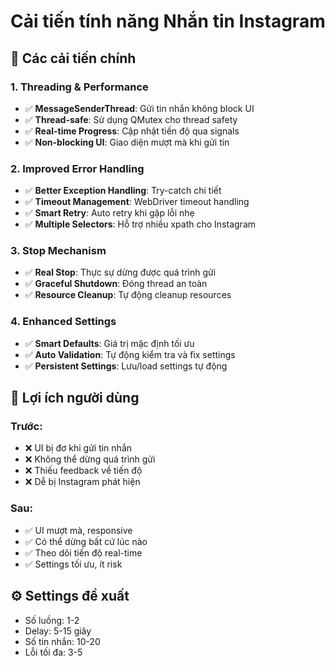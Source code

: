 # Cải tiến tính năng Nhắn tin Instagram

## 🚀 Các cải tiến chính

### 1. Threading & Performance
- ✅ **MessageSenderThread**: Gửi tin nhắn không block UI
- ✅ **Thread-safe**: Sử dụng QMutex cho thread safety
- ✅ **Real-time Progress**: Cập nhật tiến độ qua signals
- ✅ **Non-blocking UI**: Giao diện mượt mà khi gửi tin

### 2. Improved Error Handling
- ✅ **Better Exception Handling**: Try-catch chi tiết
- ✅ **Timeout Management**: WebDriver timeout handling
- ✅ **Smart Retry**: Auto retry khi gặp lỗi nhẹ
- ✅ **Multiple Selectors**: Hỗ trợ nhiều xpath cho Instagram

### 3. Stop Mechanism
- ✅ **Real Stop**: Thực sự dừng được quá trình gửi
- ✅ **Graceful Shutdown**: Đóng thread an toàn
- ✅ **Resource Cleanup**: Tự động cleanup resources

### 4. Enhanced Settings
- ✅ **Smart Defaults**: Giá trị mặc định tối ưu
- ✅ **Auto Validation**: Tự động kiểm tra và fix settings
- ✅ **Persistent Settings**: Lưu/load settings tự động

## 🎯 Lợi ích người dùng

### Trước:
- ❌ UI bị đơ khi gửi tin nhắn
- ❌ Không thể dừng quá trình gửi
- ❌ Thiếu feedback về tiến độ
- ❌ Dễ bị Instagram phát hiện

### Sau:
- ✅ UI mượt mà, responsive
- ✅ Có thể dừng bất cứ lúc nào
- ✅ Theo dõi tiến độ real-time
- ✅ Settings tối ưu, ít risk

## ⚙️ Settings đề xuất
- Số luồng: 1-2
- Delay: 5-15 giây
- Số tin nhắn: 10-20
- Lỗi tối đa: 3-5 